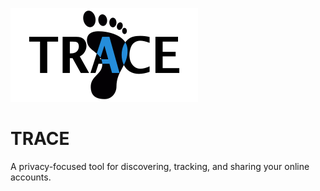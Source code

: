 ![TRACE Logo](/docs/images/logo-wide-sm.png)

# TRACE #

A privacy-focused tool for discovering, tracking, and sharing your online accounts.
